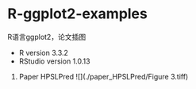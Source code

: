 # R-ggplot2-examples
R语言ggplot2，论文插图

* R version 3.3.2
* RStudio version 1.0.13

1. Paper HPSLPred
![](./paper_HPSLPred/Figure 3.tiff)